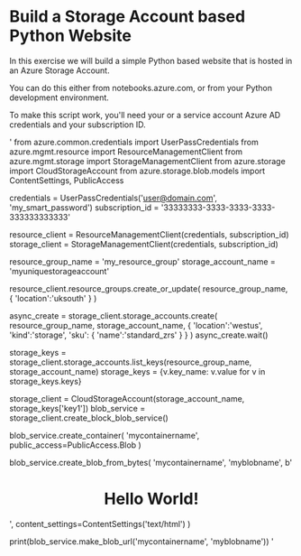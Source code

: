 # Build a Storage Account based Python Website

In this exercise we will build a simple Python based website that is hosted in an Azure Storage Account.

You can do this either from notebooks.azure.com, or from your Python development environment.

To make this script work, you'll need your or a service account Azure AD credentials and your subscription ID.

'
from azure.common.credentials import UserPassCredentials
from azure.mgmt.resource import ResourceManagementClient
from azure.mgmt.storage import StorageManagementClient
from azure.storage import CloudStorageAccount
from azure.storage.blob.models import ContentSettings, PublicAccess

credentials = UserPassCredentials('user@domain.com', 'my_smart_password')
subscription_id = '33333333-3333-3333-3333-333333333333'

resource_client = ResourceManagementClient(credentials, subscription_id)
storage_client = StorageManagementClient(credentials, subscription_id)

resource_group_name = 'my_resource_group'
storage_account_name = 'myuniquestorageaccount'

resource_client.resource_groups.create_or_update(
    resource_group_name,
    {
        'location':'uksouth'
    }
)

async_create = storage_client.storage_accounts.create(
    resource_group_name,
    storage_account_name,
    {
        'location':'westus',
        'kind':'storage',
        'sku': {
            'name':'standard_zrs'
        }
    }
)
async_create.wait()

storage_keys = storage_client.storage_accounts.list_keys(resource_group_name, storage_account_name)
storage_keys = {v.key_name: v.value for v in storage_keys.keys}

storage_client = CloudStorageAccount(storage_account_name, storage_keys['key1'])
blob_service = storage_client.create_block_blob_service()

blob_service.create_container(
    'mycontainername',
    public_access=PublicAccess.Blob
)

blob_service.create_blob_from_bytes(
    'mycontainername',
    'myblobname',
    b'<center><h1>Hello World!</h1></center>',
    content_settings=ContentSettings('text/html')
)

print(blob_service.make_blob_url('mycontainername', 'myblobname'))
'
